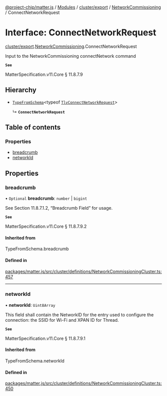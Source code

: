 [@project-chip/matter.js](../README.md) / [Modules](../modules.md) / [cluster/export](../modules/cluster_export.md) / [NetworkCommissioning](../modules/cluster_export.NetworkCommissioning.md) / ConnectNetworkRequest

# Interface: ConnectNetworkRequest

[cluster/export](../modules/cluster_export.md).[NetworkCommissioning](../modules/cluster_export.NetworkCommissioning.md).ConnectNetworkRequest

Input to the NetworkCommissioning connectNetwork command

**`See`**

MatterSpecification.v11.Core § 11.8.7.9

## Hierarchy

- [`TypeFromSchema`](../modules/tlv_export.md#typefromschema)\<typeof [`TlvConnectNetworkRequest`](../modules/cluster_export.NetworkCommissioning.md#tlvconnectnetworkrequest)\>

  ↳ **`ConnectNetworkRequest`**

## Table of contents

### Properties

- [breadcrumb](cluster_export.NetworkCommissioning.ConnectNetworkRequest.md#breadcrumb)
- [networkId](cluster_export.NetworkCommissioning.ConnectNetworkRequest.md#networkid)

## Properties

### breadcrumb

• `Optional` **breadcrumb**: `number` \| `bigint`

See Section 11.8.7.1.2, “Breadcrumb Field” for usage.

**`See`**

MatterSpecification.v11.Core § 11.8.7.9.2

#### Inherited from

TypeFromSchema.breadcrumb

#### Defined in

[packages/matter.js/src/cluster/definitions/NetworkCommissioningCluster.ts:457](https://github.com/project-chip/matter.js/blob/0c058ae17fdba4c0b89b8b13c309011d51782299/packages/matter.js/src/cluster/definitions/NetworkCommissioningCluster.ts#L457)

___

### networkId

• **networkId**: `Uint8Array`

This field shall contain the NetworkID for the entry used to configure the connection: the SSID for Wi-Fi
and XPAN ID for Thread.

**`See`**

MatterSpecification.v11.Core § 11.8.7.9.1

#### Inherited from

TypeFromSchema.networkId

#### Defined in

[packages/matter.js/src/cluster/definitions/NetworkCommissioningCluster.ts:450](https://github.com/project-chip/matter.js/blob/0c058ae17fdba4c0b89b8b13c309011d51782299/packages/matter.js/src/cluster/definitions/NetworkCommissioningCluster.ts#L450)
